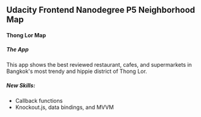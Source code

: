 ## Udacity Frontend Nanodegree P5 Neighborhood Map
#### Thong Lor Map

##### The App
This app shows the best reviewed restaurant, cafes, and supermarkets in Bangkok's most trendy and hippie district of Thong Lor.


##### New Skills:
* Callback functions
* Knockout.js, data bindings, and MVVM


